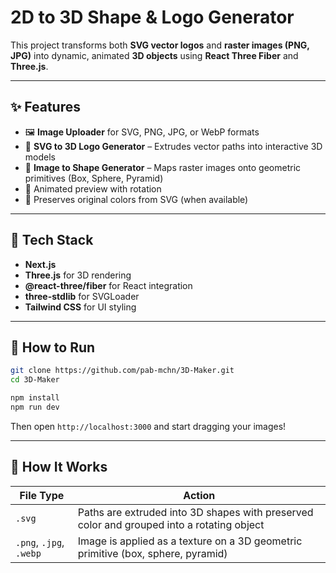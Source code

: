 # 2D to 3D Shape & Logo Generator

This project transforms both **SVG vector logos** and **raster images (PNG, JPG)** into dynamic, animated **3D objects** using **React Three Fiber** and **Three.js**.


---

## ✨ Features

- 🖼️ **Image Uploader** for SVG, PNG, JPG, or WebP formats
- 🔷 **SVG to 3D Logo Generator** – Extrudes vector paths into interactive 3D models
- 🧱 **Image to Shape Generator** – Maps raster images onto geometric primitives (Box, Sphere, Pyramid)
- 🔄 Animated preview with rotation
- 🎨 Preserves original colors from SVG (when available)

---

## 🧱 Tech Stack

- **Next.js**
- **Three.js** for 3D rendering
- **@react-three/fiber** for React integration
- **three-stdlib** for SVGLoader
- **Tailwind CSS** for UI styling

---

## 🚀 How to Run

```bash
git clone https://github.com/pab-mchn/3D-Maker.git
cd 3D-Maker

npm install
npm run dev
```

Then open `http://localhost:3000` and start dragging your images!

---

## 🧠 How It Works

| File Type | Action |
|-----------|--------|
| `.svg` | Paths are extruded into 3D shapes with preserved color and grouped into a rotating object |
| `.png`, `.jpg`, `.webp` | Image is applied as a texture on a 3D geometric primitive (box, sphere, pyramid) 
